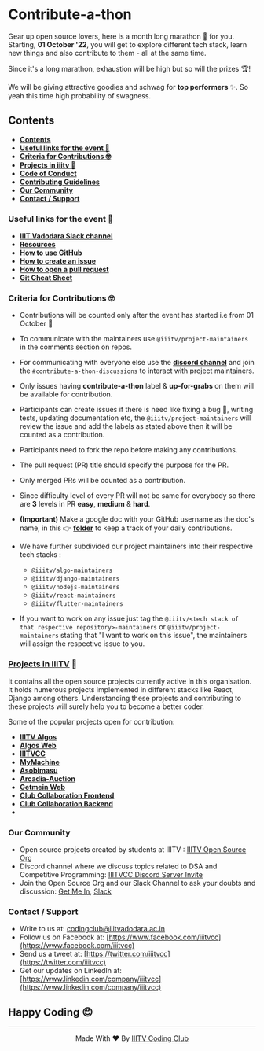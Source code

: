 # Contribute-a-thon
Gear up open source lovers, here is a month long marathon :runner: for you. Starting, __01 October '22__, you will get to explore different tech stack, learn new things and also contribute to them - all at the same time.

Since it's a long marathon, exhaustion will be high but so will the prizes 🏆!

We will be giving attractive goodies and schwag for __top performers__ :sparkles:. So yeah this time high probability of swagness.

## Contents
- __[Contents](#contents)__
- __[Useful links for the event 🔗](#useful-links-for-the-event-)__
- __[Criteria for Contributions 🤓](#criteria-for-contributions-)__
- __[Projects in iiitv 📘](#projects-in-iiitv-)__
- __[Code of Conduct](CODE_OF_CONDUCT.md)__
- __[Contributing Guidelines](CONTRIBUTING.md)__
- __[Our Community](#our-community)__
- __[Contact / Support](#contact--support)__

### Useful links for the event 🔗
- __[IIIT Vadodara Slack channel](https://join.slack.com/t/iiitvadodara/shared_invite/zt-gx92qvc2-X_NREKMxP6f7DlyZuxzM_g)__
- __[Resources](github.com/iiitv/resources)__
- __[How to use GitHub](https://guides.github.com/activities/hello-world/)__
- __[How to create an issue](https://docs.github.com/en/github/managing-your-work-on-github/creating-an-issue)__
- __[How to open a pull request](https://guides.github.com/activities/hello-world/#pr)__
- __[Git Cheat Sheet](https://education.github.com/git-cheat-sheet-education.pdf)__

### Criteria for Contributions 🤓
- Contributions will be counted only after the event has started i.e from 01 October :new_moon_with_face:
- To communicate with the maintainers use `@iiitv/project-maintainers` in the comments section on repos.
- For communicating with everyone else use the __[discord channel](https://discord.gg/pUPbVHF)__  and join the `#contribute-a-thon-discussions` to interact with project maintainers.
- Only issues having **contribute-a-thon** label & **up-for-grabs** on them will be available for contribution.
- Participants can create issues if there is need like fixing a bug :bug:, writing tests, updating documentation etc, the `@iiitv/project-maintainers` will review the issue and add the labels as stated above then it will be counted as a contribution.
- Participants need to fork the repo before making any contributions.
- The pull request (PR) title should specify the purpose for the PR.
- Only merged PRs will be counted as a contribution.
- Since difficulty level of every PR will not be same for everybody so there are __3__ levels in PR __easy__, __medium__ & __hard__.
- __(Important)__ Make a google doc with your GitHub username as the doc's name, in this 👉 __[folder](https://drive.google.com/drive/folders/1B5obEZWVrWWoN4YQftcEUAsTv5pz1hxA?usp=sharing)__ to keep a track of your daily contributions. 
- We have further subdivided our project maintainers into their respective tech stacks :
  - `@iiitv/algo-maintainers`
  - `@iiitv/django-maintainers`
  - `@iiitv/nodejs-maintainers`
  - `@iiitv/react-maintainers`
  - `@iiitv/flutter-maintainers`

- If you want to work on any issue just tag the `@iiitv/<tech stack of that respective repository>-maintainers` or `@iiitv/project-maintainers` stating that "I want to work on this issue", the maintainers will assign the respective issue to you.

### [Projects in IIITV](https://github.com/iiitv/resources/blob/master/repos.md) 📘

It contains all the open source projects currently active in this organisation. It holds numerous projects implemented in different stacks like React, Django among others.
Understanding these projects and contributing to these projects will surely help you to become a better coder.

Some of the popular projects open for contribution:
- __[IIITV Algos](https://github.com/iiitv/algos)__
- __[Algos Web](https://github.com/iiitv/algos-web)__
- __[IIITVCC](https://github.com/iiitv/iiitvcc)__
- __[MyMachine](https://github.com/iiitv/MyMachine)__
- __[Asobimasu](https://github.com/iiitv/Asobimasu)__
- __[Arcadia-Auction](https://github.com/iiitv/Arcadia-Auction)__
- __[Getmein Web](https://github.com/iiitv/getmein-web)__
- __[Club Collaboration Frontend](https://github.com/iiitv/club-collaboration-frontend)__
- __[Club Collaboration Backend](https://github.com/iiitv/Club-Collabaration-backend)__
- 


### Our Community

- Open source projects created by students at IIITV : [IIITV Open Source Org](https://github.com/iiitv)
- Discord channel where we discuss topics related to DSA and Competitive Programming: [IIITVCC Discord Server Invite](https://discord.gg/pUPbVHF)
- Join the Open Source Org and our Slack Channel to ask your doubts and discussion: [Get Me In](https://getmein.glitch.me/), [Slack](https://join.slack.com/t/iiitvadodara/shared_invite/zt-gx92qvc2-X_NREKMxP6f7DlyZuxzM_g)

### Contact / Support

- Write to us at: [codingclub@iiitvadodara.ac.in](mailto:codingclub@iiitvadodara.ac.in)
- Follow us on Facebook at: [https://www.facebook.com/iiitvcc](https://www.facebook.com/iiitvcc)
- Send us a tweet at: [https://twitter.com/iiitvcc](https://twitter.com/iiitvcc)
- Get our updates on LinkedIn at: [https://www.linkedin.com/company/iiitvcc](https://www.linkedin.com/company/iiitvcc)

## Happy Coding 😊

  ***

<p align='center'>Made With ❤️ By <a href="https://github.com/iiitv">IIITV Coding Club</a></p>



